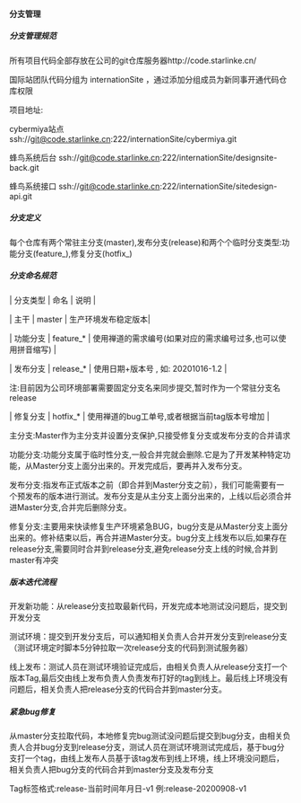 #### 分支管理

##### 分支管理规范

所有项目代码全部存放在公司的git仓库服务器http://code.starlinke.cn/

国际站团队代码分组为  internationSite ，通过添加分组成员为新同事开通代码仓库权限

项目地址:

cybermiya站点 ssh://git@code.starlinke.cn:222/internationSite/cybermiya.git

蜂鸟系统后台  ssh://git@code.starlinke.cn:222/internationSite/designsite-back.git

蜂鸟系统接口  ssh://git@code.starlinke.cn:222/internationSite/sitedesign-api.git

##### 分支定义

每个仓库有两个常驻主分支(master),发布分支(release)和两个个临时分支类型:功能分支(feature_),修复分支(hotfix_)

##### 分支命名规范

| 分支类型 | 命名 | 说明 |

| 主干 | master | 生产环境发布稳定版本|

| 功能分支 | feature_* | 使用禅道的需求编号(如果对应的需求编号过多,也可以使用拼音缩写) |

| 发布分支 | release_* | 使用日期+版本号 , 如: 20201016-1.2 |

注:目前因为公司环境部署需要固定分支名来同步提交,暂时作为一个常驻分支名release

| 修复分支 |  hotfix_* | 使用禅道的bug工单号,或者根据当前tag版本号增加 |

主分支:Master作为主分支并设置分支保护,只接受修复分支或发布分支的合并请求

功能分支:功能分支属于临时性分支,一般合并完就会删除.它是为了开发某种特定功能，从Master分支上面分出来的。开发完成后，要再并入发布分支。

发布分支:指发布正式版本之前（即合并到Master分支之前），我们可能需要有一个预发布的版本进行测试。发布分支是从主分支上面分出来的，上线以后必须合并进Master分支,合并完后删除分支。

修复分支:主要用来快读修复生产环境紧急BUG，bug分支是从Master分支上面分出来的。修补结束以后，再合并进Master分支。bug分支上线发布以后,如果存在release分支,需要同时合并到release分支,避免release分支上线的时候,合并到master有冲突

##### 版本迭代流程

开发新功能：从release分支拉取最新代码，开发完成本地测试没问题后，提交到开发分支

测试环境：提交到开发分支后，可以通知相关负责人合并开发分支到release分支（测试环境定时脚本5分钟拉取一次release分支的代码到测试服务器）

线上发布：测试人员在测试环境验证完成后，由相关负责人从release分支打一个版本Tag,最后交由线上发布负责人负责发布打好的tag到线上。最后线上环境没有问题后，相关负责人把release分支的代码合并到master分支。

##### 紧急bug修复

从master分支拉取代码，本地修复完bug测试没问题后提交到bug分支，由相关负责人合并bug分支到release分支，测试人员在测试环境测试完成后，基于bug分支打一个tag，由线上发布人员基于该tag发布到线上环境，线上环境没问题后，相关负责人把bug分支的代码合并到master分支及发布分支

Tag标签格式:release-当前时间年月日-v1  例:release-20200908-v1